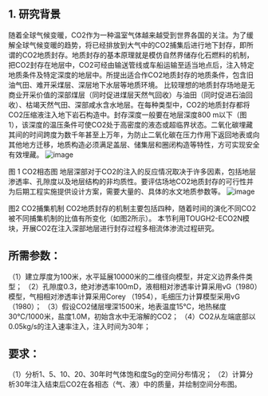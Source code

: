 ## 1. 研究背景
随着全球气候变暖，CO2作为一种温室气体越来越受到世界各国的关注。为了缓解全球气候变暖的趋势，将已经排放到大气中的CO2捕集后进行地下封存，即所谓的CO2地质封存。地质封存的基本原理就是模仿自然界储存化石燃料的机制，把CO2封存在地层中，CO2可经由输送管线或车船运输至适当地点后，注入特定地质条件及特定深度的地层中。所提出适合作CO2地质封存的地质条件，包含旧油气田、难开采煤层、深层地下水层等地质环境。
比较理想的地质封存场地是无商业开采价值的深部煤层（同时促进煤层天然气回收）与油田（同时促进石油回收）、枯竭天然气田、深部咸水含水地层。在每种类型中，CO2的地质封存都将CO2压缩液注入地下岩石构造中。封存深度一般要在地层深度800 m以下（图1），该深度的温压条件可使CO2处于高密度的液态或超临界状态。二氧化碳埋藏其间的时间跨度为数千年甚至上万年，为防止二氧化碳在压力作用下返回地表或向其他地方迁移，地质构造必须满足盖层、储集层和圈闭构造等特性，方可实现安全有效埋藏。
 ![image](https://user-images.githubusercontent.com/65839033/204964024-c66822cf-8ce8-4553-877c-0dac5309138b.png)

图 1 CO2相态图
地层深部对于CO2的注入的反应情况取决于许多因素，包括地层渗透率、孔隙度以及地层结构的非均质性。要评估场地CO2地质封存的可行性并为后期工程实施提供设计方案，需要大量的、具体的水文地质参数等。
 ![image](https://user-images.githubusercontent.com/65839033/204964036-642bf35a-49fc-4436-a3ea-9c10367a7548.png)

图2 CO2捕集机制
CO2地质封存的机制主要包括四种，随着时间的演化不同CO2被不同捕集机制的比值有所变化（如图2所示）。
本节利用TOUGH2-ECO2N模块，开展CO2在注入深部地层进行封存过程多相流体渗流过程研究。
## 所需参数：
（1）建立厚度为100米，水平延展10000米的二维径向模型，并定义边界条件类型；
（2）孔隙度0.3，绝对渗透率100mD，液相相对渗透率计算采用vG（1980）模型，气相相对渗透率计算采用Corey （1954），毛细压力计算模型采用vG（1980）；
（3）假设CO2储层埋深1500米，地表温度15℃，地热梯度30℃/1000米，盐度1.0M，初始含水中无溶解的CO2；
（4）CO2从左端底部以0.05kg/s的注入速率注入，注入时间为30年；
## 要求：
（1）分析1、5、10、20、30年时气体饱和度Sg的空间分布情况；
（2）计算分析30年注入结束后CO2在各相态（气、液）中的质量，并绘制空间分布图。

